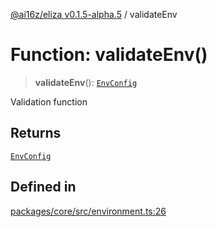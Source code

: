[@ai16z/eliza v0.1.5-alpha.5](../index.md) / validateEnv

# Function: validateEnv()

> **validateEnv**(): [`EnvConfig`](../type-aliases/EnvConfig.md)

Validation function

## Returns

[`EnvConfig`](../type-aliases/EnvConfig.md)

## Defined in

[packages/core/src/environment.ts:26](https://github.com/Bacis/trendsagent-ai/blob/main/packages/core/src/environment.ts#L26)
